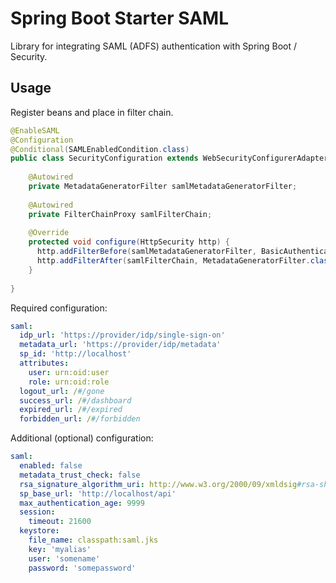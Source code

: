 # Spring Boot Starter SAML

Library for integrating SAML (ADFS) authentication with Spring Boot / Security.

## Usage

Register beans and place in filter chain.

```java
@EnableSAML
@Configuration
@Conditional(SAMLEnabledCondition.class)
public class SecurityConfiguration extends WebSecurityConfigurerAdapter {
    
    @Autowired
    private MetadataGeneratorFilter samlMetadataGeneratorFilter;
    
    @Autowired
    private FilterChainProxy samlFilterChain;
    
    @Override
    protected void configure(HttpSecurity http) {
      http.addFilterBefore(samlMetadataGeneratorFilter, BasicAuthenticationFilter.class);
      http.addFilterAfter(samlFilterChain, MetadataGeneratorFilter.class);
    }
    
}
```

Required configuration:

```yaml
saml:
  idp_url: 'https://provider/idp/single-sign-on'
  metadata_url: 'https://provider/idp/metadata'
  sp_id: 'http://localhost'
  attributes:
    user: urn:oid:user
    role: urn:oid:role
  logout_url: /#/gone
  success_url: /#/dashboard
  expired_url: /#/expired
  forbidden_url: /#/forbidden
```

Additional (optional) configuration:

```yaml
saml:
  enabled: false
  metadata_trust_check: false
  rsa_signature_algorithm_uri: http://www.w3.org/2000/09/xmldsig#rsa-sha1
  sp_base_url: 'http://localhost/api'
  max_authentication_age: 9999
  session:
    timeout: 21600
  keystore:
    file_name: classpath:saml.jks
    key: 'myalias'
    user: 'somename'
    password: 'somepassword'
```
